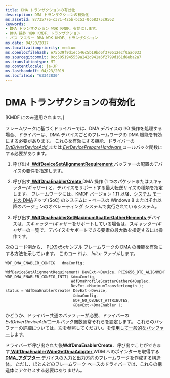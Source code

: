 ```yaml
---
title: DMA トランザクションの有効化
description: DMA トランザクションの有効化
ms.assetid: 87735776-c371-425b-bc53-0c68375c9562
keywords:
- DMA トランザクション WDK KMDF、有効にします。
- DMA 操作 WDK KMDF、トランザクション
- バス マスター DMA WDK KMDF、トランザクション
ms.date: 04/20/2017
ms.localizationpriority: medium
ms.openlocfilehash: e75b39f9d1ecb46c5b19bd6f370512ecf0aad033
ms.sourcegitcommit: 0cc5051945559a242d941a6f2799d161d8eba2a7
ms.translationtype: MT
ms.contentlocale: ja-JP
ms.lasthandoff: 04/23/2019
ms.locfileid: "63342830"
---
```

# <a name="enabling-dma-transactions"></a>DMA トランザクションの有効化


\[KMDF にのみ適用されます。\]




フレームワークに基づくドライバーでは、DMA デバイスの I/O 操作を処理する場合、ドライバーは、DMA デバイスごとのフレームワークの DMA 機能を有効にする必要があります。 これらを有効にする機能、ドライバーの[ *EvtDriverDeviceAdd* ](https://msdn.microsoft.com/library/windows/hardware/ff541693)または[ *EvtDevicePrepareHardware* ](https://msdn.microsoft.com/library/windows/hardware/ff540880)コールバック関数にする必要があります。

1.  呼び出す[ **WdfDeviceSetAlignmentRequirement** ](https://msdn.microsoft.com/library/windows/hardware/ff546861)バッファーの配置のデバイスの要件を指定します。

2.  呼び出す[ **WdfDmaEnablerCreate** ](https://msdn.microsoft.com/library/windows/hardware/ff546983) DMA 操作 (1 つのパケットまたはスキャッター/ギャザー) と、デバイスをサポートする最大転送サイズの種類を指定します。 フレームワークには、KMDF バージョン 1.11 以降、[システム モードの DMA](supporting-system-mode-dma.md)チップ (SoC) のシステムに – ベースの Windows 8 またはそれ以降のバージョンのオペレーティング システムで実行されているシステム。

3.  呼び出す[ **WdfDmaEnablerSetMaximumScatterGatherElements** ](https://msdn.microsoft.com/library/windows/hardware/ff547014)デバイスは、スキャッター/ギャザーをサポートしている場合は、スキャッター/ギャザーの一覧で、デバイスをサポートできる要素の最大数を指定するには操作です。

次のコード例から、 [PLX9x5x](https://go.microsoft.com/fwlink/p/?linkid=256157)サンプル フレームワークの DMA の機能を有効にする方法を示しています。 このコードは、 *Init.c ファイル*します。

```cpp
WDF_DMA_ENABLER_CONFIG   dmaConfig;

WdfDeviceSetAlignmentRequirement( DevExt->Device, PCI9656_DTE_ALIGNMENT_16 );
WDF_DMA_ENABLER_CONFIG_INIT( &dmaConfig,
                             WdfDmaProfileScatterGather64Duplex,
                             DevExt->MaximumTransferLength );
status = WdfDmaEnablerCreate( DevExt->Device,
                              &dmaConfig, 
                              WDF_NO_OBJECT_ATTRIBUTES,
                              &DevExt->DmaEnabler );
```

かどうか、ドライバー共通のバッファーが必要、ドライバーの*EvtDriverDeviceAdd*コールバック関数通常それらを設定します。 これらのバッファーの詳細については、次を参照してください。[を使用して一般的なバッファー](using-common-buffers.md)します。

ドライバーが呼び出された後**WdfDmaEnablerCreate**、呼び出すことができます[ **WdfDmaEnablerWdmGetDmaAdapter** ](https://msdn.microsoft.com/library/windows/hardware/ff547020) WDM へのポインターを取得する[ **DMA\_アダプター** ](https://msdn.microsoft.com/library/windows/hardware/ff544062)デバイスの入力と出力方向のフレームワークを作成する構造体。 ただし、ほとんどのフレームワーク ベースのドライバーでは、これらの構造体にアクセスする必要はありません。









